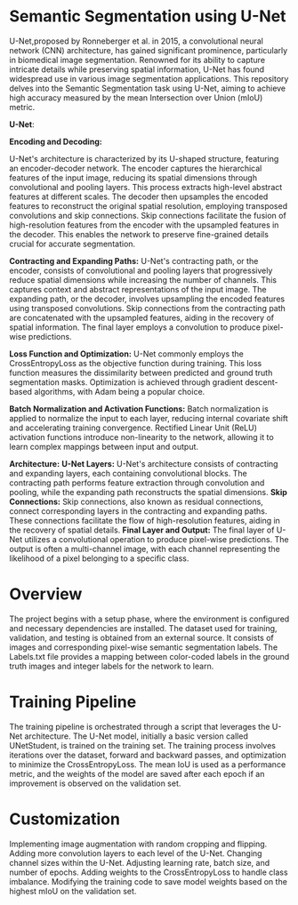 # **Semantic Segmentation using U-Net**

U-Net,proposed by Ronneberger et al. in 2015, a convolutional neural network (CNN) architecture, has gained significant prominence, particularly in biomedical image segmentation. Renowned for its ability to capture intricate details while preserving spatial information, U-Net has found widespread use in various image segmentation applications. This repository delves into the Semantic Segmentation task using U-Net, aiming to achieve high accuracy measured by the mean Intersection over Union (mIoU) metric. 

**U-Net**:

**Encoding and Decoding:**

U-Net's architecture is characterized by its U-shaped structure, featuring an encoder-decoder network. The encoder captures the hierarchical features of the input image, reducing its spatial dimensions through convolutional and pooling layers. This process extracts high-level abstract features at different scales. The decoder then upsamples the encoded features to reconstruct the original spatial resolution, employing transposed convolutions and skip connections. Skip connections facilitate the fusion of high-resolution features from the encoder with the upsampled features in the decoder. This enables the network to preserve fine-grained details crucial for accurate segmentation.

**Contracting and Expanding Paths:**
U-Net's contracting path, or the encoder, consists of convolutional and pooling layers that progressively reduce spatial dimensions while increasing the number of channels. This captures context and abstract representations of the input image.
The expanding path, or the decoder, involves upsampling the encoded features using transposed convolutions. Skip connections from the contracting path are concatenated with the upsampled features, aiding in the recovery of spatial information. The final layer employs a convolution to produce pixel-wise predictions.

**Loss Function and Optimization:**
U-Net commonly employs the CrossEntropyLoss as the objective function during training. This loss function measures the dissimilarity between predicted and ground truth segmentation masks. Optimization is achieved through gradient descent-based algorithms, with Adam being a popular choice.

**Batch Normalization and Activation Functions:**
Batch normalization is applied to normalize the input to each layer, reducing internal covariate shift and accelerating training convergence. Rectified Linear Unit (ReLU) activation functions introduce non-linearity to the network, allowing it to learn complex mappings between input and output.

**Architecture:**
**U-Net Layers:**
U-Net's architecture consists of contracting and expanding layers, each containing convolutional blocks. The contracting path performs feature extraction through convolution and pooling, while the expanding path reconstructs the spatial dimensions.
**Skip Connections:**
Skip connections, also known as residual connections, connect corresponding layers in the contracting and expanding paths. These connections facilitate the flow of high-resolution features, aiding in the recovery of spatial details.
**Final Layer and Output:**
The final layer of U-Net utilizes a convolutional operation to produce pixel-wise predictions. The output is often a multi-channel image, with each channel representing the likelihood of a pixel belonging to a specific class.

# **Overview**

The project begins with a setup phase, where the environment is configured and necessary dependencies are installed. The dataset used for training, validation, and testing is obtained from an external source. It consists of images and corresponding pixel-wise semantic segmentation labels. The Labels.txt file provides a mapping between color-coded labels in the ground truth images and integer labels for the network to learn.

# **Training Pipeline**

The training pipeline is orchestrated through a script that leverages the U-Net architecture. The U-Net model, initially a basic version called UNetStudent, is trained on the training set. The training process involves iterations over the dataset, forward and backward passes, and optimization to minimize the CrossEntropyLoss. The mean IoU is used as a performance metric, and the weights of the model are saved after each epoch if an improvement is observed on the validation set.

# **Customization**
Implementing image augmentation with random cropping and flipping.
Adding more convolution layers to each level of the U-Net.
Changing channel sizes within the U-Net.
Adjusting learning rate, batch size, and number of epochs.
Adding weights to the CrossEntropyLoss to handle class imbalance.
Modifying the training code to save model weights based on the highest mIoU on the validation set.
